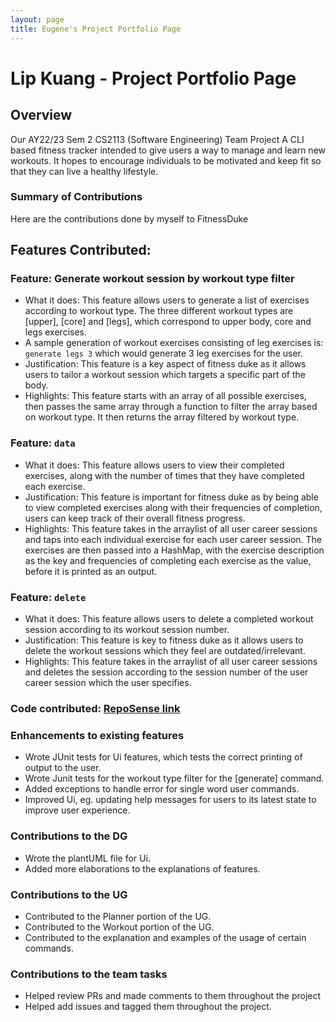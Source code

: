 ```yaml
---
layout: page
title: Eugene's Project Portfolio Page
---
```


# Lip Kuang - Project Portfolio Page

## Overview

Our AY22/23 Sem 2 CS2113 (Software Engineering) Team Project
A CLI based fitness tracker intended to give users a way to manage and learn new workouts. It hopes to encourage
individuals to be motivated and keep fit so that they can live a healthy lifestyle.

### Summary of Contributions

Here are the contributions done by myself to FitnessDuke

## Features Contributed: 

### Feature: Generate workout session by workout type filter
* What it does: This feature allows users to generate a list of exercises according to workout type. The three different workout types are [upper], [core] and [legs], which correspond to upper body, core and legs exercises. 
* A sample generation of workout exercises consisting of leg exercises is: ```generate legs 3``` which would generate 3 leg exercises for the user.
* Justification: This feature is a key aspect of fitness duke as it allows users to tailor a workout session which targets a specific part of the body.
* Highlights: This feature starts with an array of all possible exercises, then passes the same array through a
  function to filter the array based on workout type. It then returns the array filtered by workout type. 

### Feature: ```data``` 
* What it does: This feature allows users to view their completed exercises, along with the number of times that they have completed each exercise.
* Justification: This feature is important for fitness duke as by being able to view completed exercises along with their frequencies of completion, users can keep track of their overall fitness progress.
* Highlights: This feature takes in the arraylist of all user career sessions and taps into each individual exercise for each user career session. The exercises are then passed into a HashMap, with the exercise description as the key and frequencies of completing each exercise as the value, before it is printed as an output.


### Feature: ```delete``` 
* What it does: This feature allows users to delete a completed workout session according to its workout session number.
* Justification: This feature is key to fitness duke as it allows users to delete the workout sessions which they feel are outdated/irrelevant.
* Highlights: This feature takes in the arraylist of all user career sessions and deletes the session according to the session number of the user career session which the user specifies. 

### Code contributed: [RepoSense link](https://nus-cs2113-ay2223s2.github.io/tp-dashboard/?search=L-K-Chng&sort=groupTitle&sortWithin=title&timeframe=commit&mergegroup=&groupSelect=groupByRepos&breakdown=true&checkedFileTypes=docs~functional-code~test-code~other&since=2023-02-17&tabOpen=false&zFR=false)

### Enhancements to existing features
* Wrote JUnit tests for Ui features, which tests the correct printing of output to the user.
* Wrote Junit tests for the workout type filter for the [generate] command.
* Added exceptions to handle error for single word user commands.
* Improved Ui, eg. updating help messages for users to its latest state to improve user experience.

### Contributions to the DG
* Wrote the plantUML file for Ui.
* Added more elaborations to the explanations of features.

### Contributions to the UG
* Contributed to the Planner portion of the UG.
* Contributed to the Workout portion of the UG.
* Contributed to the explanation and examples of the usage of certain commands.

### Contributions to the team tasks
* Helped review PRs and made comments to them throughout the project
* Helped add issues and tagged them throughout the project.
